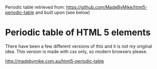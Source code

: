 Periodic table retrieved from: https://github.com/MadeByMike/html5-periodic-table and built upon (see below)

Periodic table of HTML 5 elements
=================================

There have been a few different versions of this and it is not my original idea. This version is made with css only, so modern browsers please.

<a href="http://madebymike.com.au/html5-periodic-table">http://madebymike.com.au/html5-periodic-table</a>

